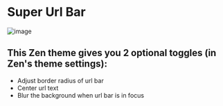 # Super Url Bar

![image](https://github.com/user-attachments/assets/f6a88964-98b3-460b-8fe9-bee5775b73ec)


## This **Zen theme** gives you 2 optional toggles (in Zen's theme settings):
  - Adjust border radius of url bar
  - Center url text
  - Blur the background when url bar is in focus
